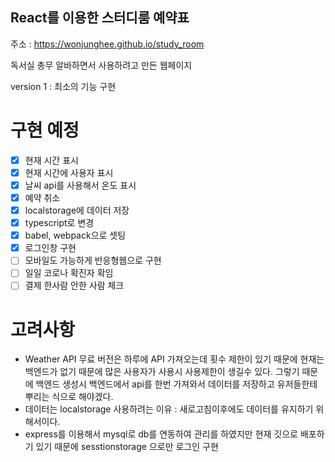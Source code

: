 ## React를 이용한 스터디룸 예약표

주소 : https://wonjunghee.github.io/study_room

독서실 총무 알바하면서 사용하려고 만든 웹페이지

version 1 : 최소의 기능 구현

# 구현 예정

- [x] 현재 시간 표시
- [x] 현재 시간에 사용자 표시
- [x] 날씨 api를 사용해서 온도 표시
- [x] 예약 취소
- [x] localstorage에 데이터 저장
- [x] typescript로 변경
- [x] babel, webpack으로 셋팅
- [x] 로그인창 구현
- [ ] 모바일도 가능하게 반응형웹으로 구현
- [ ] 일일 코로나 확진자 확임
- [ ] 결제 한사람 안한 사람 체크

# 고려사항

- Weather API 무료 버전은 하루에 API 가져오는데 횟수 제한이 있기 때문에 현재는 백엔드가 없기 때문에 많은 사용자가 사용시 사용제한이 생길수 있다. 그렇기 때문에 백엔드 생성시 백엔드에서 api를 한번 가져와서 데이터를 저장하고 유저들한테 뿌리는 식으로 해야겠다.
- 데이터는 localstorage 사용하려는 이유 : 새로고침이후에도 데이터를 유지하기 위해서이다.
- express를 이용해서 mysql로 db를 연동하여 관리를 하였지만 현재 깃으로 배포하기 있기 때문에 sesstionstorage 으로만 로그인 구현
